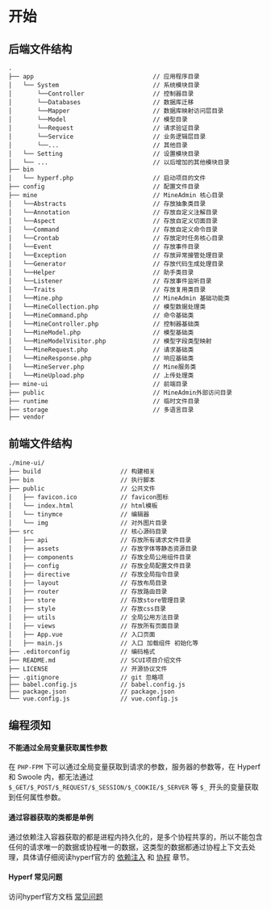 # 开始
## 后端文件结构
```shell
.     
├── app                                 // 应用程序目录
│   └── System                          // 系统模块目录
│       └──Controller                   // 控制器目录
│       └──Databases                    // 数据库迁移
│       └──Mapper                       // 数据库映射访问层目录
│       └──Model                        // 模型目录
│       └──Request                      // 请求验证目录
│       └──Service                      // 业务逻辑层目录
│       └──...                          // 其他目录
│   └── Setting                         // 设置模块目录
│   └── ...                             // 以后增加的其他模块目录
├── bin                                 
│   └── hyperf.php                      // 启动项目的文件
├── config                              // 配置文件目录
├── mine                                // MineAdmin 核心目录
│   └──Abstracts                        // 存放抽象类目录
│   └──Annotation                       // 存放自定义注解目录
│   └──Aspect                           // 存放自定义切面目录
│   └──Command                          // 存放自定义命令目录
│   └──Crontab                          // 存放定时任务核心目录
│   └──Event                            // 存放事件目录
│   └──Exception                        // 存放异常接管处理目录
│   └──Generator                        // 存放代码生成处理目录
│   └──Helper                           // 助手类目录
│   └──Listener                         // 存放事件监听目录
│   └──Traits                           // 存放复用类目录
│   └──Mine.php                         // MineAdmin 基础功能类
│   └──MineCollection.php               // 模型数据处理类
│   └──MineCommand.php                  // 命令基础类
│   └──MineController.php               // 控制器基础类
│   └──MineModel.php                    // 模型基础类
│   └──MineModelVisitor.php             // 模型字段类型映射
│   └──MineRequest.php                  // 请求基础类
│   └──MineResponse.php                 // 响应基础类
│   └──MineServer.php                   // Mine服务类
│   └──MineUpload.php                   // 上传处理类
├── mine-ui                             // 前端目录
├── public                              // MineAdmin外部访问目录
├── runtime                             // 临时文件目录
├── storage                             // 多语言目录  
├── vendor
```

## 前端文件结构
```shell
./mine-ui/
├── build                      // 构建相关  
├── bin                        // 执行脚本
├── public                     // 公共文件
│   ├── favicon.ico            // favicon图标
│   └── index.html             // html模板
│   └── tinymce                // 编辑器
│   └── img                    // 对外图片目录
├── src                        // 核心源码目录
│   ├── api                    // 存放所有请求文件目录
│   ├── assets                 // 存放字体等静态资源目录
│   ├── components             // 存放全局公用组件目录
│   ├── config                 // 存放全局配置文件目录
│   ├── directive              // 存放全局指令目录
│   ├── layout                 // 存放布局目录
│   ├── router                 // 存放路由目录
│   ├── store                  // 存放store管理目录
│   ├── style                  // 存放css目录
│   ├── utils                  // 全局公用方法目录
│   ├── views                  // 存放所有页面目录
│   ├── App.vue                // 入口页面
│   ├── main.js                // 入口 加载组件 初始化等
├── .editorconfig              // 编码格式
├── README.md                  // SCUI项目介绍文件
├── LICENSE                    // 开源协议文件
├── .gitignore                 // git 忽略项
├── babel.config.js            // babel.config.js
├── package.json               // package.json
└── vue.config.js              // vue.config.js
```

## 编程须知

#### 不能通过全局变量获取属性参数
在 `PHP-FPM` 下可以通过全局变量获取到请求的参数，服务器的参数等，在 Hyperf 和 Swoole 内，都无法通过 `$_GET/$_POST/$_REQUEST/$_SESSION/$_COOKIE/$_SERVER` 等 `$_` 开头的变量获取到任何属性参数。

#### 通过容器获取的类都是单例
通过依赖注入容器获取的都是进程内持久化的，是多个协程共享的，所以不能包含任何的请求唯一的数据或协程唯一的数据，这类型的数据都通过协程上下文去处理，具体请仔细阅读hyperf官方的 <a href="https://hyperf.wiki/2.2/#/zh-cn/di" target="_blank">依赖注入</a> 和 <a href="https://hyperf.wiki/2.2/#/zh-cn/coroutine" target="_blank">协程</a> 章节。

#### Hyperf 常见问题
访问hyperf官方文档 <a href="https://hyperf.wiki/2.2/#/zh-cn/quick-start/questions" target="_blank">常见问题</a>